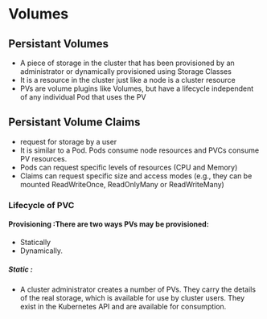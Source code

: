 # Volumes

## Persistant Volumes
- A piece of storage in the cluster that has been provisioned by an administrator or dynamically provisioned using Storage Classes
- It is a resource in the cluster just like a node is a cluster resource
-  PVs are volume plugins like Volumes, but have a lifecycle independent of any individual Pod that uses the PV
## Persistant Volume Claims
-  request for storage by a user
-  It is similar to a Pod. Pods consume node resources and PVCs consume PV resources.
-  Pods can request specific levels of resources (CPU and Memory)
-  Claims can request specific size and access modes (e.g., they can be mounted ReadWriteOnce, ReadOnlyMany or ReadWriteMany)

### Lifecycle of PVC
#### __Provisioning__ :There are two ways PVs may be provisioned: 
  - Statically
  - Dynamically.

##### **Static** :
- A cluster administrator creates a number of PVs. They carry the details of the real storage, which is available for use by cluster users. They exist in the Kubernetes API and are available for consumption.
